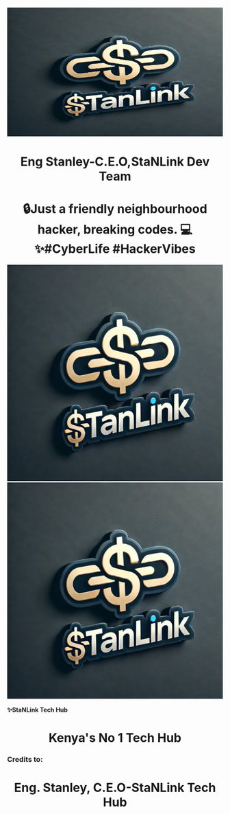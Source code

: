<a><img src='stanlink.jpg' height='300px' width='100%'/></a>
<h1 align="center">Eng Stanley-C.E.O,StaNLink Dev Team</h1>

 
<h1 align="center"> 🔒Just a friendly neighbourhood hacker, breaking codes. 💻✨#CyberLife #HackerVibes
</h1>



  <img src="stanlink.jpg" alt="01" border="0" />                     
<img src='stanlink.jpg'/>

**✨StaNLink Tech Hub**

<h1 align="center">Kenya's No 1 Tech Hub</h1>


### Credits to:
<h1 align="center">Eng. Stanley, C.E.O-StaNLink Tech Hub</h1>

